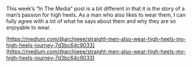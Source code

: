 This week’s “In The Media” post is a bit different in that it is the story of a man’s passion for high heels. As a man who also likes to wear them, I can fully agree with a lot of what he says about them and why they are so enjoyable to wear.

[https://medium.com/@archieee/straight-men-also-wear-high-heels-my-high-heels-journey-7d3bc64c9033](https://medium.com/@archieee/straight-men-also-wear-high-heels-my-high-heels-journey-7d3bc64c9033)